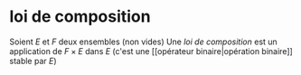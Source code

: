 # loi de composition
Soient $E$ et $F$ deux ensembles (non vides)
Une _loi de composition_ est un application de $F\times E$ dans $E$ (c'est une [[opérateur binaire|opération binaire]] stable par $E$)


